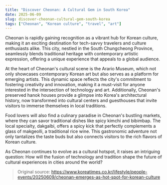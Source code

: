 ```yaml
---
title: "Discover Cheonan: A Cultural Gem in South Korea"
date: 2025-06-09
slug: discover-cheonan-cultural-gem-south-korea
tags: ["Cheonan", "Korean culture", "travel", "art"]
---
```


Cheonan is rapidly gaining recognition as a vibrant hub for Korean culture, making it an exciting destination for tech-savvy travelers and culture enthusiasts alike. This city, nestled in the South Chungcheong Province, seamlessly blends traditional heritage with contemporary artistic expression, offering a unique experience that appeals to a global audience.

At the heart of Cheonan's cultural scene is the Arario Museum, which not only showcases contemporary Korean art but also serves as a platform for emerging artists. This dynamic space reflects the city's commitment to fostering creativity and innovation, making it a must-visit for anyone interested in the intersection of technology and art. Additionally, Cheonan's preserved hanok houses provide a glimpse into Korea's architectural history, now transformed into cultural centers and guesthouses that invite visitors to immerse themselves in local traditions.

Food lovers will also find a culinary paradise in Cheonan's bustling markets, where they can savor traditional dishes like spicy kimchi and bibimbap. The local specialty, dakgalbi, offers a spicy kick that perfectly complements a glass of makgeolli, a traditional rice wine. This gastronomic adventure not only tantalizes the taste buds but also connects visitors to the rich flavors of Korean culture.

As Cheonan continues to evolve as a cultural hotspot, it raises an intriguing question: How will the fusion of technology and tradition shape the future of cultural experiences in cities around the world? 

> Original source: https://www.koreatimes.co.kr/lifestyle/people-events/20250609/cheonan-emerges-as-hot-spot-for-korean-culture